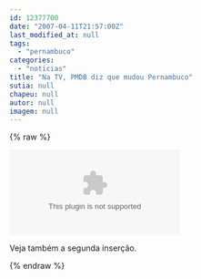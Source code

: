 ```yaml
---
id: 12377700
date: "2007-04-11T21:57:00Z"
last_modified_at: null
tags:
  - "pernambuco"
categories:
  - "noticias"
title: "Na TV, PMDB diz que mudou Pernambuco"
sutia: null
chapeu: null
autor: null
imagem: null
---
```

{% raw %}
<p><P></p>
<p><OBJECT height=350 width=425><PARAM NAME=\"movie\" VALUE=\"https://www.youtube.com/v/wJcvqVm0sOc\"><PARAM NAME=\"wmode\" VALUE=\"transparent\"></p>
<p><embed src=\"https://www.youtube.com/v/wJcvqVm0sOc\" type=\"application/x-shockwave-flash\" wmode=\"transparent\" width=\"425\" height=\"350\"></embed></OBJECT></P></p>
<p><P>Veja também a segunda inserção.</P> </p>
{% endraw %}